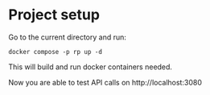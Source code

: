 # Project setup

Go to the current directory and run:
```shell
docker compose -p rp up -d
```
This will build and run docker containers needed.

Now you are able to test API calls on http://localhost:3080

